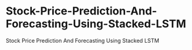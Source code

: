 # Stock-Price-Prediction-And-Forecasting-Using-Stacked-LSTM
Stock Price Prediction And Forecasting Using Stacked LSTM
